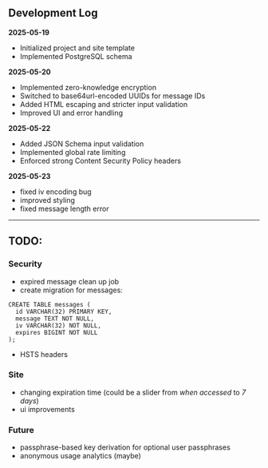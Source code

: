 
## Development Log

**2025-05-19**
- Initialized project and site template
- Implemented PostgreSQL schema

**2025-05-20**
- Implemented zero-knowledge encryption
- Switched to base64url-encoded UUIDs for message IDs
- Added HTML escaping and stricter input validation
- Improved UI and error handling

**2025-05-22**
- Added JSON Schema input validation
- Implemented global rate limiting
- Enforced strong Content Security Policy headers

**2025-05-23**
- fixed iv encoding bug
- improved styling
- fixed message length error

---
## TODO:

### Security
- expired message clean up job
- create migration for messages:
```
CREATE TABLE messages (
  id VARCHAR(32) PRIMARY KEY,
  message TEXT NOT NULL,
  iv VARCHAR(32) NOT NULL,
  expires BIGINT NOT NULL
);
```
- HSTS headers

### Site
- changing expiration time (could be a slider from *when accessed* to *7 days*)
- ui improvements

### Future
- passphrase-based key derivation for optional user passphrases
- anonymous usage analytics (maybe)
